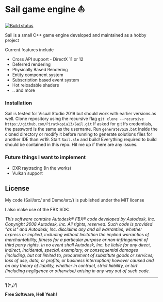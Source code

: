 
# Sail game engine :sailboat:

[![Build status](https://ci.appveyor.com/api/projects/status/aqy3xsricje3cv28/branch/master?svg=true)](https://ci.appveyor.com/project/Piratkopia13/sail/branch/master)

Sail is a small C++ game engine developed and maintained as a hobby project

Current features include
  - Cross API support - DirectX 11 or 12 
  - Deferred rendering
  - Physically Based Rendering
  - Entity component system
  - Subscription based event system
  - Hot reloadable shaders
  - .. and more

### Installation

Sail is tested for Visual Studio 2019 but should work with earlier versions as well.
Clone repository using the recursive flag
`git clone --recursive https://github.com/Piratkopia13/Sail.git`
If asked for git lfs credentials, the password is the same as the username.
Run `generateVS19.bat` inside the cloned directory or modify it before running to generate solutions files for another IDE than vs19.
Start `Sail.sln` and build!
Everything required to build should be contained in this repo. Hit me up if there are any issues.


### Future things I want to implement

 - DXR raytracing (In the works)
 - Vulkan support

License
----

My code (Sail/src/ and Demo/src/) is published under the MIT license

I also make use of the FBX SDK:

*This software contains Autodesk® FBX® code developed by Autodesk, Inc. Copyright 2008 Autodesk, Inc. All rights, reserved. Such code is provided "as is" and Autodesk, Inc. disclaims any and all warranties, whether express or implied, including without limitation the implied warranties of merchantability, fitness for a particular purpose or non-infringement of third party rights. In no event shall Autodesk, Inc. be liable for any direct, indirect, incidental, special, exemplary, or consequential damages (including, but not limited to, procurement of substitute goods or services; loss of use, data, or profits; or business interruption) however caused and on any theory of liability, whether in contract, strict liability, or tort (including negligence or otherwise) arising in any way out of such code.*

----

ƪ(ړײ)‎ƪ​​

**Free Software, Hell Yeah!**
